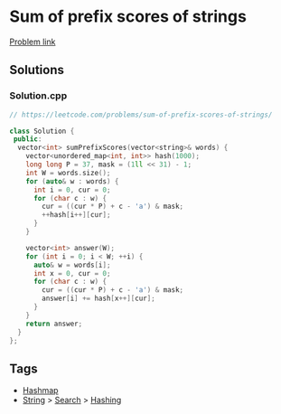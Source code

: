# Sum of prefix scores of strings

[Problem link](https://leetcode.com/problems/sum-of-prefix-scores-of-strings/)

## Solutions


### Solution.cpp
```cpp
// https://leetcode.com/problems/sum-of-prefix-scores-of-strings/

class Solution {
 public:
  vector<int> sumPrefixScores(vector<string>& words) {
    vector<unordered_map<int, int>> hash(1000);
    long long P = 37, mask = (1ll << 31) - 1;
    int W = words.size();
    for (auto& w : words) {
      int i = 0, cur = 0;
      for (char c : w) {
        cur = ((cur * P) + c - 'a') & mask;
        ++hash[i++][cur];
      }
    }

    vector<int> answer(W);
    for (int i = 0; i < W; ++i) {
      auto& w = words[i];
      int x = 0, cur = 0;
      for (char c : w) {
        cur = ((cur * P) + c - 'a') & mask;
        answer[i] += hash[x++][cur];
      }
    }
    return answer;
  }
};
```
## Tags

* [Hashmap](/Collections/hashmap.md#hashmap)
* [String](/Collections/string.md#string) > [Search](/Collections/string.md#search) > [Hashing](/Collections/string.md#hashing)
